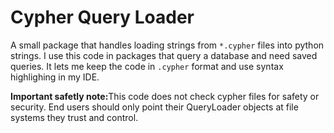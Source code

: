 # Cypher Query Loader

A small package that handles loading strings from `*.cypher` files into python strings.  I use this code in packages that query a database and need saved queries.  It lets me keep the code in `.cypher` format and use syntax highlighing in my IDE.

<strong>Important safetly note:</strong>This code does not check cypher files for safety or security. End users should only point their QueryLoader objects at file systems they trust and control.